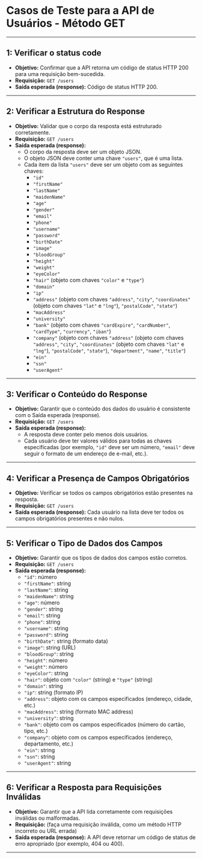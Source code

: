 # Casos de Teste para a API de Usuários - Método GET

---
## 1: Verificar o status code
- **Objetivo:** Confirmar que a API retorna um código de status HTTP 200 para uma requisição bem-sucedida.
- **Requisição:** `GET /users`
- **Saída esperada (response):** Código de status HTTP 200.
---

## 2: Verificar a Estrutura do Response
- **Objetivo:** Validar que o corpo da resposta está estruturado corretamente.
- **Requisição:** `GET /users`
- **Saída esperada (response):**
    - O corpo da resposta deve ser um objeto JSON.
    - O objeto JSON deve conter uma chave `"users"`, que é uma lista.
    - Cada item da lista `"users"` deve ser um objeto com as seguintes chaves:
        - `"id"`
        - `"firstName"`
        - `"lastName"`
        - `"maidenName"`
        - `"age"`
        - `"gender"`
        - `"email"`
        - `"phone"`
        - `"username"`
        - `"password"`
        - `"birthDate"`
        - `"image"`
        - `"bloodGroup"`
        - `"height"`
        - `"weight"`
        - `"eyeColor"`
        - `"hair"` (objeto com chaves `"color"` e `"type"`)
        - `"domain"`
        - `"ip"`
        - `"address"` (objeto com chaves `"address"`, `"city"`, `"coordinates"` (objeto com chaves `"lat"` e `"lng"`), `"postalCode"`, `"state"`)
        - `"macAddress"`
        - `"university"`
        - `"bank"` (objeto com chaves `"cardExpire"`, `"cardNumber"`, `"cardType"`, `"currency"`, `"iban"`)
        - `"company"` (objeto com chaves `"address"` (objeto com chaves `"address"`, `"city"`, `"coordinates"` (objeto com chaves `"lat"` e `"lng"`), `"postalCode"`, `"state"`), `"department"`, `"name"`, `"title"`)
        - `"ein"`
        - `"ssn"`
        - `"userAgent"`

---

## 3: Verificar o Conteúdo do Response
- **Objetivo:** Garantir que o conteúdo dos dados do usuário é consistente com o Saída esperada (response).
- **Requisição:** `GET /users`
- **Saída esperada (response):**
    - A resposta deve conter pelo menos dois usuários.
    - Cada usuário deve ter valores válidos para todas as chaves especificadas (por exemplo, `"id"` deve ser um número, `"email"` deve seguir o formato de um endereço de e-mail, etc.).

---
## 4: Verificar a Presença de Campos Obrigatórios
- **Objetivo:** Verificar se todos os campos obrigatórios estão presentes na resposta.
- **Requisição:** `GET /users`
- **Saída esperada (response):** Cada usuário na lista deve ter todos os campos obrigatórios presentes e não nulos.

---
## 5: Verificar o Tipo de Dados dos Campos
- **Objetivo:** Garantir que os tipos de dados dos campos estão corretos.
- **Requisição:** `GET /users`
- **Saída esperada (response):**
    - `"id"`: número
    - `"firstName"`: string
    - `"lastName"`: string
    - `"maidenName"`: string
    - `"age"`: número
    - `"gender"`: string
    - `"email"`: string
    - `"phone"`: string
    - `"username"`: string
    - `"password"`: string
    - `"birthDate"`: string (formato data)
    - `"image"`: string (URL)
    - `"bloodGroup"`: string
    - `"height"`: número
    - `"weight"`: número
    - `"eyeColor"`: string
    - `"hair"`: objeto com `"color"` (string) e `"type"` (string)
    - `"domain"`: string
    - `"ip"`: string (formato IP)
    - `"address"`: objeto com os campos especificados (endereço, cidade, etc.)
    - `"macAddress"`: string (formato MAC address)
    - `"university"`: string
    - `"bank"`: objeto com os campos especificados (número do cartão, tipo, etc.)
    - `"company"`: objeto com os campos especificados (endereço, departamento, etc.)
    - `"ein"`: string
    - `"ssn"`: string
    - `"userAgent"`: string

---
## 6: Verificar a Resposta para Requisições Inválidas
- **Objetivo:** Garantir que a API lida corretamente com requisições inválidas ou malformadas.
- **Requisição:** (faça uma requisição inválida, como um método HTTP incorreto ou URL errada)
- **Saída esperada (response):** A API deve retornar um código de status de erro apropriado (por exemplo, 404 ou 400).

---
